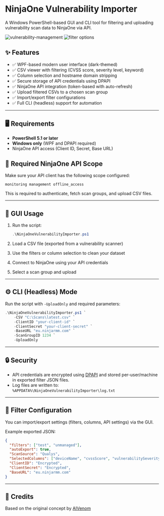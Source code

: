 # NinjaOne Vulnerability Importer

A Windows PowerShell-based GUI and CLI tool for filtering and uploading vulnerability scan data to NinjaOne via API.

![vulnerability-management](https://github.com/user-attachments/assets/fdceeba9-0e99-4237-8125-a0fb5447a03c)
![filter options](https://github.com/user-attachments/assets/84321b97-1617-42dd-b1e7-beda6eab1892)

## ✨ Features

- ✅ WPF-based modern user interface (dark-themed)
- ✅ CSV viewer with filtering (CVSS score, severity level, keyword)
- ✅ Column selection and hostname domain stripping
- ✅ Secure storage of API credentials using DPAPI
- ✅ NinjaOne API integration (token-based with auto-refresh)
- ✅ Upload filtered CSVs to a chosen scan group
- ✅ Import/export filter configurations
- ✅ Full CLI (headless) support for automation

---

## 🖥 Requirements

- **PowerShell 5.1 or later**
- **Windows only** (WPF and DPAPI required)
- NinjaOne API access (Client ID, Secret, Base URL)

## 🔑 Required NinjaOne API Scope

Make sure your API client has the following scope configured:

```
monitoring management offline_access
```

This is required to authenticate, fetch scan groups, and upload CSV files.

---

## 🚀 GUI Usage

1. Run the script:
    ```powershell
    .\NinjaOneVulnerabilityImporter.ps1
    ```

2. Load a CSV file (exported from a vulnerability scanner)
3. Use the filters or column selection to clean your dataset
4. Connect to NinjaOne using your API credentials
5. Select a scan group and upload

---

## ⚙️ CLI (Headless) Mode

Run the script with `-UploadOnly` and required parameters:

```powershell
.\NinjaOneVulnerabilityImporter.ps1 `
    -CSV "C:\Scans\latest.csv" `
    -ClientID "your-client-id" `
    -ClientSecret "your-client-secret" `
    -BaseURL "eu.ninjarmm.com" `
    -ScanGroupID 1234 `
    -UploadOnly
```

---

## 🔒 Security

- API credentials are encrypted using [DPAPI](https://learn.microsoft.com/en-us/windows/win32/secauthn/data-protection) and stored per-user/machine in exported filter JSON files.
- Log files are written to:  
  `%APPDATA%\NinjaOneVulnerabilityImporter\log.txt`

---

## 📂 Filter Configuration

You can import/export settings (filters, columns, API settings) via the GUI.

Example exported JSON:
```json
{
  "filters": ["test", "unmanaged"],
  "autoExport": true,
  "ScanSource": "Qualys",
  "SelectedColumns": ["deviceName", "cvssScore", "vulnerabilitySeverityLevel"],
  "ClientID": "Encrypted",
  "ClientSecret": "Encrypted",
  "BaseURL": "eu.ninjarmm.com"
}
```

---

## 🙏 Credits

Based on the original concept by [AIVenom](https://github.com/antivenom8/aivenom/blob/main/NinjaOne/NinjaOneVulnerabilityImport.ps1)

